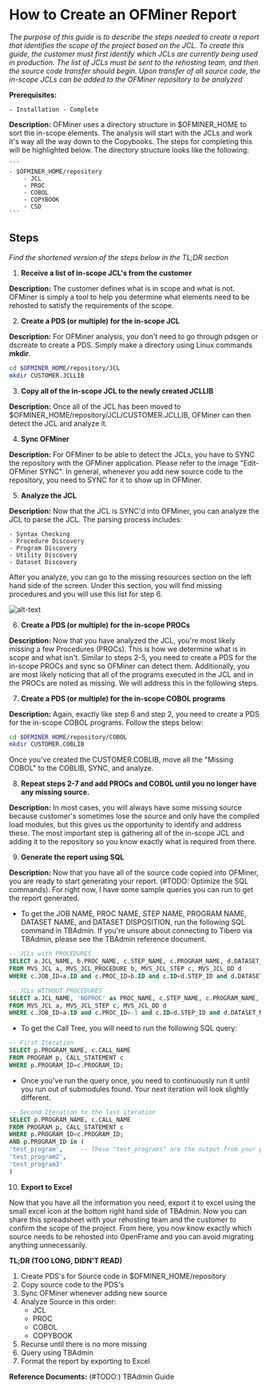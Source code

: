 # How to Create an OFMiner Report

_The purpose of this guide is to describe the steps needed to create a report that identifies the scope of the project based on the JCL. To create this guide, the customer must first identify which JCLs are currently being used in production. The list of JCLs must be sent to the rehosting team, and then the source code transfer should begin. Upon transfer of all source code, the in-scope JCLs can be added to the OFMiner repository to be analyzed_

**Prerequisites:**
	
	- Installation - Complete

**Description:** OFMiner uses a directory structure in $OFMINER_HOME to sort the in-scope elements. The analysis will start with the JCLs and work it's way all the way down to the Copybooks. The steps for completing this will be highlighted below. The directory structure looks like the following:
	
	```
	- $OFMINER_HOME/repository
		- JCL
		- PROC
		- COBOL
		- COPYBOOK
		- CSD
	```

## Steps

_Find the shortened version of the steps below in the TL;DR section_

1. **Receive a list of in-scope JCL's from the customer**

**Description:** The customer defines what is in scope and what is not. OFMiner is simply a tool to help you determine what elements need to be rehosted to satisfy the requirements of the scope. 

2. **Create a PDS (or multiple) for the in-scope JCL**

**Description:** For OFMiner analysis, you don't need to go through pdsgen or dscreate to create a PDS. Simply make a directory using Linux commands **mkdir**.  

```sh
cd $OFMINER_HOME/repository/JCL
mkdir CUSTOMER.JCLLIB
```

3. **Copy all of the in-scope JCL to the newly created JCLLIB**

**Description:** Once all of the JCL has been moved to $OFMINER_HOME/repository/JCL/CUSTOMER.JCLLIB, OFMiner can then detect the JCL and analyze it.

4. **Sync OFMiner**

**Description:** For OFMiner to be able to detect the JCLs, you have to SYNC the repository with the OFMiner application. Please refer to the image "Edit-OFMiner SYNC". In general, whenever you add new source code to the repository, you need to SYNC for it to show up in OFMiner. 

5. **Analyze the JCL**

**Description:** Now that the JCL is SYNC'd into OFMiner, you can analyze the JCL to parse the JCL. The parsing process includes:
	
	- Syntax Checking
	- Procedure Discovery
	- Program Discovery
	- Utility Discovery
	- Dataset Discovery

After you analyze, you can go to the missing resources section on the left hand side of the screen. Under this section, you will find missing procedures and you will use this list for step 6. 

![alt-text](https://github.com/tmaxsoft-us/Rehosting_Guide_A-Z/blob/master/reference/ofminer/reference_images/Edit-OFMiner%20JCL%20Analyze.jpg "Analyze JCL") 

6. **Create a PDS (or multiple) for the in-scope PROCs**

**Description:** Now that you have analyzed the JCL, you're most likely missing a few Procedures (PROCs). This is how we determine what is in scope and what isn't. Similar to steps 2-5, you need to create a PDS for the in-scope PROCs and sync so OFMiner can detect them. Additionally, you are most likely noticing that all of the programs executed in the JCL and in the PROCs are noted as missing. We will address this in the following steps.

7. **Create a PDS (or multiple) for the in-scope COBOL programs**

**Description:** Again, exactly like step 6 and step 2, you need to create a PDS for the in-scope COBOL programs. Follow the steps below:

```sh
cd $OFMINER_HOME/repository/COBOL
mkdir CUSTOMER.COBLIB
```

Once you've created the CUSTOMER.COBLIB, move all the "Missing COBOL" to the COBLIB, SYNC, and analyze.

8. **Repeat steps 2-7 and add PROCs and COBOL until you no longer have any missing source.**

**Description:** In most cases, you will always have some missing source because customer's sometimes lose the source and only have the compiled load modules, but this gives us the opportunity to identify and address these. The most important step is gathering all of the in-scope JCL and adding it to the repository so you know exactly what is required from there.

9. **Generate the report using SQL**

**Description:** Now that you have all of the source code copied into OFMiner, you are ready to start generating your report. (#TODO: Optimize the SQL commands). For right now, I have some sample queries you can run to get the report generated.

- To get the JOB NAME, PROC NAME, STEP NAME, PROGRAM NAME, DATASET NAME, and DATASET DISPOSITION, run the following SQL command in TBAdmin. If you're unsure about connecting to Tibero via TBAdmin, please see the TBAdmin reference document. 

```sql
-- JCLs with PROCEDURES
SELECT a.JCL_NAME, b.PROC_NAME, c.STEP_NAME, c.PROGRAM_NAME, d.DATASET_NAME, d.DISP
FROM MVS_JCL a, MVS_JCL_PROCEDURE b, MVS_JCL_STEP c, MVS_JCL_DD d
WHERE c.JOB_ID=a.ID and c.PROC_ID=b.ID and c.ID=d.STEP_ID and d.DATASET_NAME is not null;

-- JCLs WITHOUT PROCEDURES
SELECT a.JCL_NAME, 'NOPROC' as PROC_NAME, c.STEP_NAME, c.PROGRAM_NAME, d.DATASET_NAME, d.DISP
FROM MVS_JCL a, MVS_JCL_STEP c, MVS_JCL_DD d
WHERE c.JOB_ID=a.ID and c.PROC_ID=-1 and c.ID=d.STEP_ID and d.DATASET_NAME is not null;
```

- To get the Call Tree, you will need to run the following SQL query:

```sql
-- First Iteration
SELECT p.PROGRAM_NAME, c.CALL_NAME
FROM PROGRAM p, CALL_STATEMENT c
WHERE p.PROGRAM_ID=c.PROGRAM_ID;
```
- Once you've run the query once, you need to continuously run it until you run out of submodules found. Your next iteration will look slightly different.

```sql
-- Second Iteration to the last iteration
SELECT p.PROGRAM_NAME, c.CALL_NAME
FROM PROGRAM p, CALL_STATEMENT c
WHERE p.PROGRAM_ID=c.PROGRAM_ID;
AND p.PROGRAM_ID in (
'test_program',     -- These "test_programs" are the output from your previous iteration
'test_program2',
'test_program3'
)
```

10. **Export to Excel**

Now that you have all the information you need, export it to excel using the small excel icon at the bottom right hand side of TBAdmin. Now you can share this spreadsheet with your rehosting team and the customer to confirm the scope of the project. From here, you now know exactly which source needs to be rehosted into OpenFrame and you can avoid migrating anything unnecessarily.

**TL;DR (TOO LONG, DIDN'T READ)**

1. Create PDS's for Source code in $OFMINER_HOME/repository
2. Copy source code to the PDS's
3. Sync OFMiner whenever adding new source
4. Analyze Source in this order:
	- JCL
	- PROC
	- COBOL
	- COPYBOOK
5. Recurse until there is no more missing
6. Query using TBAdmin
7. Format the report by exporting to Excel

**Reference Documents:** (#TODO:) TBAdmin Guide


